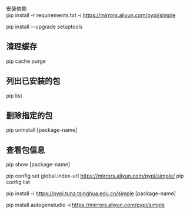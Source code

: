 安装依赖  
pip install -r requirements.txt -i https://mirrors.aliyun.com/pypi/simple 

pip install --upgrade setuptools

## 清理缓存
pip cache purge

## 列出已安装的包
pip list

## 删除指定的包
pip uninstall [package-name] 

## 查看包信息
pip show [package-name]

pip config set global.index-url https://mirrors.aliyun.com/pypi/simple/
pip config list

pip install -i https://pypi.tuna.tsinghua.edu.cn/simple [package-name]

pip install autogenstudio -i https://mirrors.aliyun.com/pypi/simple